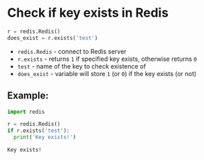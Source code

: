 # Check if key exists in Redis

```python
r = redis.Redis()
does_exist = r.exists('test')
```

- `redis.Redis` - connect to Redis server
- `r.exists` - returns `1` if specified key exists, otherwise returns `0`
- `test` - name of the key to check existence of
- `does_exist` - variable will store `1` (or `0`) if the key exists (or not)

## Example: 
```python
import redis

r = redis.Redis()
if r.exists('test'):
  print('Key exists!')
```
```
Key exists!

```


